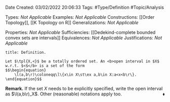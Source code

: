 <div class="topSpace"></div>

Date Created: 03/02/2022 20:06:33
Tags: #Type/Definition #Topic/Analysis

Types: <i>Not Applicable</i>
Examples: <i>Not Applicable</i>
Constructions: [[Order Topology]], [[K Topology on R]]
Generalizations: <i>Not Applicable</i>

Properties: <i>Not Applicable</i>
Sufficiencies: [[Dedekind-complete bounded convex sets are intervals]]
Equivalences: <i>Not Applicable</i>
Justifications: <i>Not Applicable</i>

``` ad-Definition
title: Definition.

Let $\tpl{X,<}$ be a totally ordered set. An <b>open interval in $X$ w.r.t. $<$</b> is a set of the form
$$\begin{equation}
    \l(a,b\r)\coloneqq\l\{x\in X\st\ex a,b\in X:a<x<b\r\}.
\end{equation}$$

```

<b>Remark.</b> If the set $X$ needs to be explicitly specified, write the open interval as $\l(a,b\r)_X$. Other (reasonable) notations apply too.<span style="float:right;">$\blacklozenge$</span>
